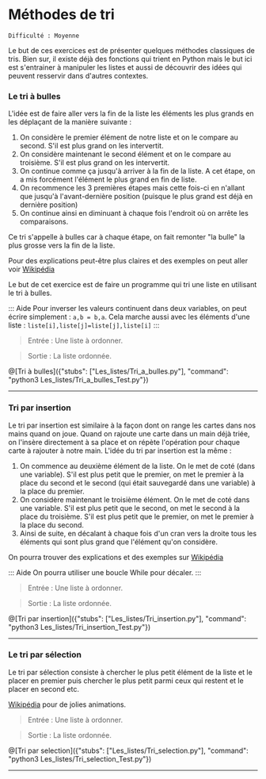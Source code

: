 # Méthodes de tri
`Difficulté : Moyenne`

Le but de ces exercices est de présenter quelques méthodes classiques de tris. Bien sur, il existe déjà des fonctions qui trient en Python mais le but ici est s'entrainer à manipuler les listes et aussi de découvrir des idées qui peuvent resservir dans d'autres contextes.

### Le tri à bulles

L'idée est de faire aller vers la fin de la liste les éléments les plus grands en les déplaçant de la manière suivante :
1. On considère le premier élément de notre liste et on le compare au second. S'il est plus grand on les intervertit.
2. On considère maintenant le second élément et on le compare au troisième. S'il est plus grand on les intervertit.
3. On continue comme ça jusqu'à arriver à la fin de la liste. A cet étape, on a mis forcément l'élément le plus grand en fin de liste.
4. On recommence les 3 premières étapes mais cette fois-ci en n'allant que jusqu'à l'avant-dernière position (puisque le plus grand est déjà en dernière position)
5. On continue ainsi en diminuant à chaque fois l'endroit où on arrête les comparaisons.

Ce tri s'appelle à bulles car à chaque étape, on fait remonter "la bulle" la plus grosse vers la fin de la liste.

Pour des explications peut-être plus claires et des exemples on peut aller voir [Wikipédia](https://fr.wikipedia.org/wiki/Tri_%C3%A0_bulles#Exemple_%C3%A9tape_par_%C3%A9tape)

Le but de cet exercice est de faire un programme qui tri une liste en utilisant le tri à bulles.

::: Aide
Pour inverser les valeurs continuent dans deux variables, on peut écrire simplement : `a,b = b,a`.
Cela marche aussi avec les éléments d'une liste : `liste[i],liste[j]=liste[j],liste[i]`
:::

> Entrée : Une liste à ordonner.

> Sortie : La liste ordonnée.

@[Tri à bulles]({"stubs": ["Les_listes/Tri_a_bulles.py"], "command": "python3 Les_listes/Tri_a_bulles_Test.py"})

---

### Tri par insertion

Le tri par insertion est similaire à la façon dont on range les cartes dans nos mains quand on joue. Quand on rajoute une carte dans un main déjà triée, on l'insère directement à sa place et on répète l'opération pour chaque carte à rajouter à notre main.
L'idée du tri par insertion est la même :

1. On commence au deuxième élément de la liste. On le met de coté (dans une variable). S'il est plus petit que le premier, on met le premier à la place du second et le second (qui était sauvegardé dans une variable) à la place du premier.
2. On considère maintenant le troisième élément. On le met de coté dans une variable. S'il est plus petit que le second, on met le second à la place du troisième. S'il est plus petit que le premier, on met le premier à la place du second.
3. Ainsi de suite, en décalant à chaque fois d'un cran vers la droite tous les éléments qui sont plus grand que l'élément qu'on considère.

On pourra trouver des explications et des exemples sur [Wikipédia](https://fr.wikipedia.org/wiki/Tri_par_insertion)

::: Aide
On pourra utiliser une boucle While pour décaler.
:::


> Entrée : Une liste à ordonner.

> Sortie : La liste ordonnée.

@[Tri par insertion]({"stubs": ["Les_listes/Tri_insertion.py"], "command": "python3 Les_listes/Tri_insertion_Test.py"})

---

### Le tri par sélection

Le tri par sélection consiste à chercher le plus petit élément de la liste et le placer en premier puis chercher le plus petit parmi ceux qui restent et le placer en second etc.

[Wikipédia](https://fr.wikipedia.org/wiki/Tri_par_s%C3%A9lection) pour de jolies animations.

> Entrée : Une liste à ordonner.

> Sortie : La liste ordonnée.

@[Tri par selection]({"stubs": ["Les_listes/Tri_selection.py"], "command": "python3 Les_listes/Tri_selection_Test.py"})

---
